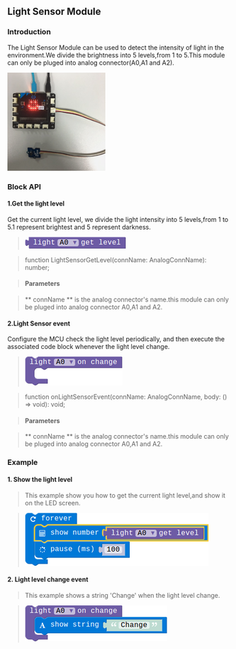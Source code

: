 ## Light Sensor Module

### Introduction

The Light Sensor Module can be used to detect the intensity of light in the environment.We divide the brightness into 5 levels,from 1 to 5.This module can only be pluged into analog connector(A0,A1 and A2).

![module_pic](./image/modules/electronic_circuit.png)

### Block API

#### 1.Get the light level

Get the current light level, we divide the light intensity into 5 levels,from 1 to 5.1 represent brightest and 5 represent darkness.

> ![pic1](./image/light_sensor/get-level.png)

> function LightSensorGetLevel(connName: AnalogConnName): number;

> #### Parameters

> ** connName ** is the analog connector's name.this module can only be pluged into analog connector A0,A1 and A2.

#### 2.Light Sensor event

Configure the MCU check the light level periodically, and then execute the associated code block whenever the light level change.

> ![pic2](./image/light_sensor/light-event.png)

> function onLightSensorEvent(connName: AnalogConnName, body: () => void): void;

> #### Parameters

> ** connName ** is the analog connector's name.this module can only be pluged into analog connector A0,A1 and A2.

### Example

#### 1. Show the light level

> This example show you how to get the current light level,and show it on the LED screen.

> ![pic1](./image/light_sensor/exam-level.png)

#### 2. Light level change event

> This example shows a string 'Change' when the light level change.

> ![pic1](./image/light_sensor/light-event-show.png)

